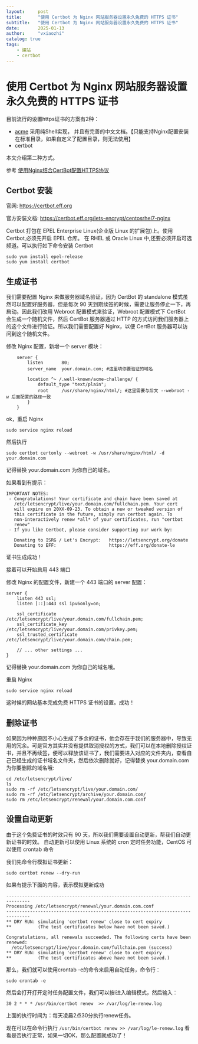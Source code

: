 ```yaml
---
layout:     post
title:      "使用 Certbot 为 Nginx 网站服务器设置永久免费的 HTTPS 证书"
subtitle:   "使用 Certbot 为 Nginx 网站服务器设置永久免费的 HTTPS 证书"
date:       2025-01-13
author:     "vxiaozhi"
catalog: true
tags:
    - 建站
    - certbot
---
```


# 使用 Certbot 为 Nginx 网站服务器设置永久免费的 HTTPS 证书

目前流行的设置https证书的方案有2种：

- [acme](https://github.com/acmesh-official/acme.sh) 采用纯Shell实现， 并且有完善的中文文档。【只能支持Nginx配置安装在标准目录，如果自定义了配置目录，则无法使用】
- certbot

本文介绍第二种方式。

参考 [使用Nginx结合CertBot配置HTTPS协议](https://developer.aliyun.com/article/689901)


## Certbot 安装

官网: https://certbot.eff.org

官方安装文档: https://certbot.eff.org/lets-encrypt/centosrhel7-nginx

Certbot 打包在 EPEL Enterprise Linux(企业版 Linux 的扩展包)上。使用 Certbot,必须先开启 EPEL 仓库。
在 RHEL 或 Oracle Linux 中,还要必须开启可选频道。可以执行如下命令安装 Certbot

```
sudo yum install epel-release
sudo yum install certbot
```

## 生成证书

我们需要配置 Nginx 来做服务器域名验证，因为 CertBot 的 standalone 模式虽然可以配置好服务器，但是每次 90 天到期续签的时候，需要让服务停止一下，再启动。因此我们改用 Webroot 配置模式来验证，Webroot 配置模式下 CertBot 会生成一个随机文件，然后 CertBot 服务器通过 HTTP 的方式访问我们服务器上的这个文件进行验证。所以我们需要配置好 Nginx，以便 CertBot 服务器可以访问到这个随机文件。

修改 Nginx 配置，新增一个 server 模块：

```
    server {
        listen       80;
        server_name  your.domain.com; #这里填你要验证的域名

        location ^~ /.well-known/acme-challenge/ {
            default_type "text/plain";
            root     /usr/share/nginx/html/; #这里需要与后文 --webroot -w 后面配置的路径一致
        }
    }
```

ok，重启 Nginx

```
sudo service nginx reload
```

然后执行

```
sudo certbot certonly --webroot -w /usr/share/nginx/html/ -d your.domain.com
```

记得替换 your.domain.com 为你自己的域名。

如果看到有提示：

```
IMPORTANT NOTES:
 - Congratulations! Your certificate and chain have been saved at
   /etc/letsencrypt/live/your.domain.com/fullchain.pem. Your cert
   will expire on 20XX-09-23. To obtain a new or tweaked version of
   this certificate in the future, simply run certbot again. To
   non-interactively renew *all* of your certificates, run "certbot
   renew"
 - If you like Certbot, please consider supporting our work by:

   Donating to ISRG / Let's Encrypt:   https://letsencrypt.org/donate
   Donating to EFF:                    https://eff.org/donate-le
```
证书生成成功！

接着可以开始启用 443 端口

修改 Nginx 的配置文件，新建一个 443 端口的 server 配置：

```
server {
    listen 443 ssl;
    listen [::]:443 ssl ipv6only=on;

    ssl_certificate /etc/letsencrypt/live/your.domain.com/fullchain.pem;
    ssl_certificate_key /etc/letsencrypt/live/your.domain.com/privkey.pem;
    ssl_trusted_certificate /etc/letsencrypt/live/your.domain.com/chain.pem;

    // ... other settings ...
}
```

记得替换 your.domain.com 为你自己的域名哦。

重启 Nginx

```
sudo service nginx reload
```
这时候的网站基本完成免费 HTTPS 证书的设置。成功！

## 删除证书

如果因为种种原因不小心生成了多余的证书，他会存在于我们的服务器中，导致无用的冗余。可是官方其实并没有提供取消授权的方式，我们可以在本地删除授权证书，并且不再续签，便可以释放该证书了，我们需要进入对应的文件夹内，查看自己已经生成的证书域名文件夹，然后依次删除就好，记得替换 your.domain.com 为你要删除的域名哦:

```
cd /etc/letsencrypt/live/
ls
sudo rm -rf /etc/letsencrypt/live/your.domain.com/ 
sudo rm -rf /etc/letsencrypt/archive/your.domain.com/
sudo rm /etc/letsencrypt/renewal/your.domain.com.conf
```

## 设置自动更新

由于这个免费证书的时效只有 90 天，所以我们需要设置自动更新，帮我们自动更新证书的时效。
自动更新可以使用 Linux 系统的 cron 定时任务功能，CentOS 可以使用 crontab 命令

我们先命令行模拟证书更新：

```
sudo certbot renew --dry-run
```

如果有提示下面的内容，表示模拟更新成功

```
-------------------------------------------------------------------------------
Processing /etc/letsencrypt/renewal/your.domain.com.conf
-------------------------------------------------------------------------------
** DRY RUN: simulating 'certbot renew' close to cert expiry
**          (The test certificates below have not been saved.)

Congratulations, all renewals succeeded. The following certs have been renewed:
  /etc/letsencrypt/live/your.domain.com/fullchain.pem (success)
** DRY RUN: simulating 'certbot renew' close to cert expiry
**          (The test certificates above have not been saved.)
```

那么，我们就可以使用crontab -e的命令来启用自动任务，命令行：

```
sudo crontab -e
```

然后会打开打开定时任务配置文件，我们可以按i进入编辑模式，然后输入：

```
30 2 * * * /usr/bin/certbot renew  >> /var/log/le-renew.log
```

上面的执行时间为：每天凌晨2点30分执行renew任务。

现在可以在命令行执行 `/usr/bin/certbot renew >> /var/log/le-renew.log` 看看是否执行正常，如果一切OK，那么配置就成功了！
